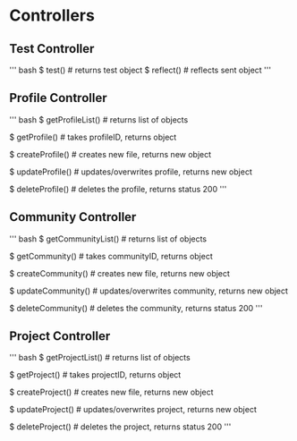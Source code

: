 # Controllers

## Test Controller

''' bash
$ test() # returns test object
$ reflect() # reflects sent object
'''

## Profile Controller

''' bash
$ getProfileList() # returns list of objects

$ getProfile() # takes profileID, returns object

$ createProfile() # creates new file, returns new object

$ updateProfile() # updates/overwrites profile, returns new object

$ deleteProfile() # deletes the profile, returns status 200
'''

## Community Controller

''' bash
$ getCommunityList() # returns list of objects

$ getCommunity() # takes communityID, returns object

$ createCommunity() # creates new file, returns new object

$ updateCommunity() # updates/overwrites community, returns new object

$ deleteCommunity() # deletes the community, returns status 200
'''

## Project Controller

''' bash
$ getProjectList() # returns list of objects

$ getProject() # takes projectID, returns object

$ createProject() # creates new file, returns new object

$ updateProject() # updates/overwrites project, returns new object

$ deleteProject() # deletes the project, returns status 200
'''
